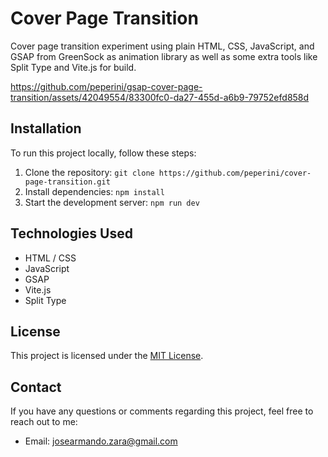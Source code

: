 # Cover Page Transition

<!-- [![Website Preview](preview.png)](https://your-website-url.com) -->

Cover page transition experiment using plain HTML, CSS, JavaScript, and GSAP from GreenSock as animation library as well as some extra tools like Split Type and Vite.js for build.

https://github.com/peperini/gsap-cover-page-transition/assets/42049554/83300fc0-da27-455d-a6b9-79752efd858d

## Installation

To run this project locally, follow these steps:

1. Clone the repository: `git clone https://github.com/peperini/cover-page-transition.git`
2. Install dependencies: `npm install`
3. Start the development server: `npm run dev`

## Technologies Used

- HTML / CSS
- JavaScript
- GSAP
- Vite.js
- Split Type

## License

This project is licensed under the [MIT License](LICENSE.md).

## Contact

If you have any questions or comments regarding this project, feel free to reach out to me:

- Email: josearmando.zara@gmail.com
